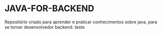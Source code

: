 # JAVA-FOR-BACKEND
Repositório criado para aprender e praticar conhecimentos sobre java, para se tornar desenvolvedor backend.
teste